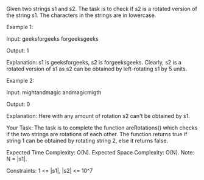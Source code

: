 Given two strings s1 and s2. The task is to check if s2 is a rotated version of the string s1. The characters in the strings are in lowercase.

Example 1:

Input:
geeksforgeeks
forgeeksgeeks

Output: 
1

Explanation: s1 is geeksforgeeks, s2 is forgeeksgeeks. Clearly, s2 is a rotated version of s1 as s2 can be obtained by left-rotating s1 by 5 units.
 

Example 2:

Input:
mightandmagic
andmagicmigth

Output: 
0

Explanation: Here with any amount of rotation s2 can't be obtained by s1.
 

Your Task:
The task is to complete the function areRotations() which checks if the two strings are rotations of each other. The function returns true if string 1 can be obtained by rotating string 2, else it returns false.


Expected Time Complexity: O(N).
Expected Space Complexity: O(N).
Note: N = |s1|.

 

Constraints:
1 <= |s1|, |s2| <= 10^7